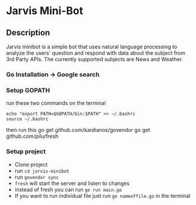 # Jarvis Mini-Bot

## Description
Jarvis minibot is a simple bot that uses natural language processing to analyze the users' question and respond with data about the subject from 3rd Party APIs.
The currently supported subjects are News and Weather.


### Go Installation -> Google search
### Setup GOPATH
run these two commands on the terminal
```
echo "export PATH=$GOPATH/bin:$PATH" >> ~/.bashrc
source ~/.bashrc
```

then run this
go get github.com/kardianos/govendor
go get github.com/pilu/fresh
### Setup project
- Clone project
- run `cd jarvis-minibot`
- run `govendor sync`
- `fresh` will start the server and listen to changes
- instead of fresh you can run `go run main.go`
- If you want to run individual file just run `go nameoffile.go` in the terminal
